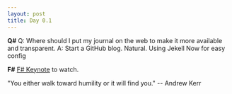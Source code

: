```yaml
---
layout: post
title: Day 0.1
---
```


**Q#**
Q: Where should I put my journal on the web to make it more available and transparent.
A: Start a GitHub blog. Natural. Using Jekell Now for easy config

**F#**
[F# Keynote](https://skillsmatter.com/skillscasts/11439-keynote-f-sharp-code-i-love#showModal?modal-signup-complete) to watch.

"You either walk toward humility or it will find you." -- Andrew Kerr


